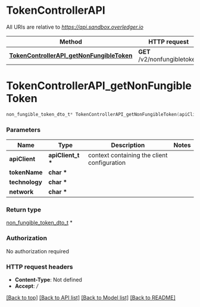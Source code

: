 # TokenControllerAPI

All URIs are relative to *https://api.sandbox.overledger.io*

Method | HTTP request | Description
------------- | ------------- | -------------
[**TokenControllerAPI_getNonFungibleToken**](TokenControllerAPI.md#TokenControllerAPI_getNonFungibleToken) | **GET** /v2/nonfungibletoken | 


# **TokenControllerAPI_getNonFungibleToken**
```c
non_fungible_token_dto_t* TokenControllerAPI_getNonFungibleToken(apiClient_t *apiClient, char * tokenName, char * technology, char * network);
```

### Parameters
Name | Type | Description  | Notes
------------- | ------------- | ------------- | -------------
**apiClient** | **apiClient_t \*** | context containing the client configuration |
**tokenName** | **char \*** |  | 
**technology** | **char \*** |  | 
**network** | **char \*** |  | 

### Return type

[non_fungible_token_dto_t](non_fungible_token_dto.md) *


### Authorization

No authorization required

### HTTP request headers

 - **Content-Type**: Not defined
 - **Accept**: */*

[[Back to top]](#) [[Back to API list]](../README.md#documentation-for-api-endpoints) [[Back to Model list]](../README.md#documentation-for-models) [[Back to README]](../README.md)

